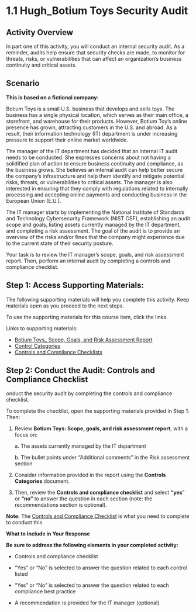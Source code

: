 # 1.1 Hugh_Botium Toys Security Audit

## Activity Overview
In part one of this activity, you will conduct an internal security audit. As a reminder, audits help ensure that security checks are made, to monitor for threats, risks, or vulnerabilities that can affect an organization’s business continuity and critical assets. 

## Scenario

**This is based on a fictional company:**

Botium Toys is a small U.S. business that develops and sells toys. The business has a single physical location, which serves as their main office, a storefront, and warehouse for their products. However, Botium Toy’s online presence has grown, attracting customers in the U.S. and abroad. As a result, their information technology (IT) department is under increasing pressure to support their online market worldwide.

The manager of the IT department has decided that an internal IT audit needs to be conducted. She expresses concerns about not having a solidified plan of action to ensure business continuity and compliance, as the business grows. She believes an internal audit can help better secure the company’s infrastructure and help them identify and mitigate potential risks, threats, or vulnerabilities to critical assets. The manager is also interested in ensuring that they comply with regulations related to internally processing and accepting online payments and conducting business in the European Union (E.U.).

The IT manager starts by implementing the National Institute of Standards and Technology Cybersecurity Framework (NIST CSF), establishing an audit scope and goals, listing assets currently managed by the IT department, and completing a risk assessment. The goal of the audit is to provide an overview of the risks and/or fines that the company might experience due to the current state of their security posture.

Your task is to review the IT manager’s scope, goals, and risk assessment report. Then, perform an internal audit by completing a controls and compliance checklist.

## Step 1: Access Supporting Materials:

The following supporting materials will help you complete this activity. Keep materials open as you proceed to the next steps. 

To use the supporting materials for this course item, click the links. 

Links to supporting materials: 

- [Botium Toys_ Scope, Goals, and Risk Assessment Report](https://github.com/Hugh-Kumbi/Cybersecurity-Portfolio/blob/main/I.%20Security%20Controls%20and%20Compliance%20Evaluation/Botium%20Toys%3A%20Scope%2C%20Goals%2C%20and%20Risk%20Assessment%20Report.md)
- [Control Categories](https://github.com/Hugh-Kumbi/Cybersecurity-Portfolio/blob/main/I.%20Security%20Controls%20and%20Compliance%20Evaluation/Control%20Categories.md)
- [Controls and Compliance Checklists](https://github.com/Hugh-Kumbi/Cybersecurity-Portfolio/blob/main/I.%20Security%20Controls%20and%20Compliance%20Evaluation/Controls%20and%20Compliance%20Checklist.md)

## Step 2: Conduct the Audit: Controls and Compliance Checklist

onduct the security audit by completing the controls and compliance checklist. 

To complete the checklist, open the supporting materials provided in Step 1. Then:

1. Review **Botium Toys:  Scope, goals, and risk assessment report**, with a focus on:

    a. The assets currently managed by the IT department

    b. The bullet points under “Additional comments” in the Risk assessment section

2. Consider information provided in the report using the **Controls Categories** document.

3. Then, review the **Controls and compliance checklist** and select **“yes**” or **“no”** to answer the question in each section (note: the recommendations section is optional).

**Note:** The [Controls and Compliance Checklist](https://github.com/Hugh-Kumbi/Cybersecurity-Portfolio/blob/main/I.%20Security%20Controls%20and%20Compliance%20Evaluation/Controls%20and%20Compliance%20Checklist.md) is what you need to complete to conduct this 

**What to Include in Your Response**

**Be sure to address the following elements in your completed activity:**

* Controls and compliance checklist

* “Yes” or “No” is selected to answer the question related to each control listed

* “Yes” or “No” is selected to answer the question related to each compliance best practice

* A recommendation is provided for the IT manager (optional)
